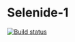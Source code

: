 # Selenide-1
[![Build status](https://ci.appveyor.com/api/projects/status/fhmnmpapxh5w7324/branch/master?svg=true)](https://ci.appveyor.com/project/Goodstasya/selenide-1/branch/master)
